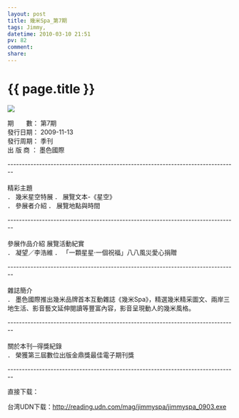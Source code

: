 ```yaml
---
layout: post
title: 幾米Spa_第7期
tags: Jimmy,
datetime: 2010-03-10 21:51
pv: 82
comment: 
share: 
---
```


{{ page.title }}
================

 <p><img small="0" src="http://hiphotos.baidu.com/hueidou163/pic/item/253fbf5089cffe691138c2b7.jpg" /></p><p>期　　數： 第7期 <br />發行日期： 2009-11-13 <br />發行周期： 季刊 <br />出 版 商 ： 墨色國際</p><p>--------------------------------------------------------------------------------<br /><br />精彩主題 <br />． 幾米星空特展 ． 展覽文本-《星空》 <br />． 參展者介紹 ． 展覽地點與時間</p><p>--------------------------------------------------------------------------------<br /><br />參展作品介紹 展覽活動紀實 <br />． 凝望／李浩維 ． 「一顆星星&#8231;一個祝福」八八風災愛心捐贈</p><p>--------------------------------------------------------------------------------<br /><br />雜誌簡介 <br />． 墨色國際推出幾米品牌首本互動雜誌《幾米Spa》，精選幾米精采圖文、兩岸三地生活、影音藝文延伸閱讀等豐富內容，影音呈現動人的幾米風格。</p><p>--------------------------------------------------------------------------------<br /><br />關於本刊─得獎紀錄 <br />． 榮獲第三屆數位出版金鼎獎最佳電子期刊獎</p><p>--------------------------------------------------------------------------------</p><p>直接下载：</p><p>台湾UDN下载：<a href="http://reading.udn.com/mag/jimmyspa/jimmyspa_0903.exe">http://reading.udn.com/mag/jimmyspa/jimmyspa_0903.exe</a></p> 

